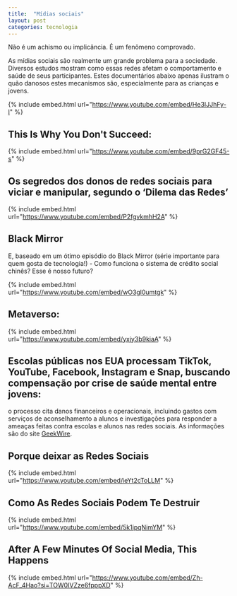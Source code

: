 ```yaml
---
title:  "Mídias sociais"
layout: post
categories: tecnologia 
---
```


Não é um achismo ou implicância. É um fenômeno comprovado. 


As mídias sociais são realmente um grande problema para a sociedade. Diversos estudos mostram como essas redes afetam o comportamento e saúde de seus participantes. Estes documentários abaixo apenas ilustram o quão danosos estes mecanismos são, especialmente para as crianças e jovens.

{% include embed.html url="https://www.youtube.com/embed/He3IJJhFy-I" %}

## This Is Why You Don't Succeed:

{% include embed.html url="https://www.youtube.com/embed/9prG2GF45-s" %}

## Os segredos dos donos de redes sociais para viciar e manipular, segundo o ‘Dilema das Redes’

{% include embed.html url="https://www.youtube.com/embed/P2fgvkmhH2A" %}

## Black Mirror
E, baseado em um ótimo episódio do Black Mirror (série importante para quem gosta de tecnologia!) - Como funciona o sistema de crédito social chinês? Esse é nosso futuro?

{% include embed.html url="https://www.youtube.com/embed/wO3gl0umtgk" %}

## Metaverso: 

{% include embed.html url="https://www.youtube.com/embed/yxjy3b9kiaA" %}

## Escolas públicas nos EUA processam TikTok, YouTube, Facebook, Instagram e Snap, buscando compensação por crise de saúde mental entre jovens:
o processo cita danos financeiros e operacionais, incluindo gastos com serviços de aconselhamento a alunos e investigações para responder a ameaças feitas contra escolas e alunos nas redes sociais. As informações são do site [GeekWire].

## Porque deixar as Redes Sociais

{% include embed.html url="https://www.youtube.com/embed/ieYt2cToLLM" %}

[GeekWire]: https://www.geekwire.com/2023/seattle-public-schools-sues-tiktok-youtube-instagram-and-others-seeking-compensation-for-youth-mental-health-crisis/

## Como As Redes Sociais Podem Te Destruir 

{% include embed.html url="https://www.youtube.com/embed/5k1ipqNimYM" %}

## After A Few Minutes Of Social Media, This Happens 

{% include embed.html url="https://www.youtube.com/embed/Zh-AcF_4Hao?si=TOW0IVZze6fpppXD" %}

